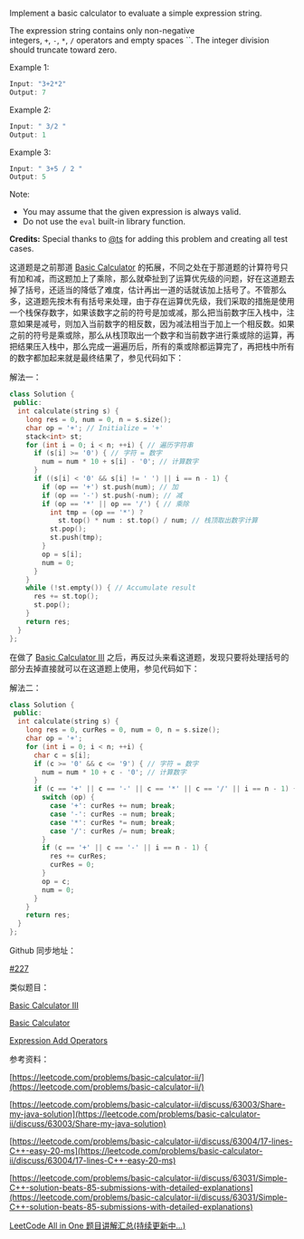 Implement a basic calculator to evaluate a simple expression string.

The expression string contains only non-negative integers, `+`, `-`, `*`, `/` operators and empty spaces ``. The integer division should truncate toward zero.

Example 1:

```cpp
Input: "3+2*2"
Output: 7
```

Example 2:

```cpp
Input: " 3/2 "
Output: 1
```

Example 3:

```cpp
Input: " 3+5 / 2 "
Output: 5
```

Note:

- You may assume that the given expression is always valid.
- Do not use the `eval` built-in library function.

**Credits:** Special thanks to [@ts](https://leetcode.com/discuss/user/ts) for adding this problem and creating all test cases.

这道题是之前那道 [Basic Calculator](http://www.cnblogs.com/grandyang/p/4570699.html) 的拓展，不同之处在于那道题的计算符号只有加和减，而这题加上了乘除，那么就牵扯到了运算优先级的问题，好在这道题去掉了括号，还适当的降低了难度，估计再出一道的话就该加上括号了。不管那么多，这道题先按木有有括号来处理，由于存在运算优先级，我们采取的措施是使用一个栈保存数字，如果该数字之前的符号是加或减，那么把当前数字压入栈中，注意如果是减号，则加入当前数字的相反数，因为减法相当于加上一个相反数。如果之前的符号是乘或除，那么从栈顶取出一个数字和当前数字进行乘或除的运算，再把结果压入栈中，那么完成一遍遍历后，所有的乘或除都运算完了，再把栈中所有的数字都加起来就是最终结果了，参见代码如下：

解法一：

```cpp
class Solution {
 public:
  int calculate(string s) {
    long res = 0, num = 0, n = s.size();
    char op = '+'; // Initialize = '+'
    stack<int> st;
    for (int i = 0; i < n; ++i) { // 遍历字符串
      if (s[i] >= '0') { // 字符 = 数字
        num = num * 10 + s[i] - '0'; // 计算数字
      }
      if ((s[i] < '0' && s[i] != ' ') || i == n - 1) {
        if (op == '+') st.push(num); // 加
        if (op == '-') st.push(-num); // 减
        if (op == '*' || op == '/') { // 乘除
          int tmp = (op == '*') ?
            st.top() * num : st.top() / num; // 栈顶取出数字计算
          st.pop();
          st.push(tmp);
        }
        op = s[i];
        num = 0;
      } 
    }
    while (!st.empty()) { // Accumulate result
      res += st.top();
      st.pop();
    }
    return res;
  }
};
```

在做了 [Basic Calculator III](http://www.cnblogs.com/grandyang/p/8873471.html) 之后，再反过头来看这道题，发现只要将处理括号的部分去掉直接就可以在这道题上使用，参见代码如下：

解法二：

```cpp
class Solution {
 public:
  int calculate(string s) {
    long res = 0, curRes = 0, num = 0, n = s.size();
    char op = '+';
    for (int i = 0; i < n; ++i) {
      char c = s[i];
      if (c >= '0' && c <= '9') { // 字符 = 数字
        num = num * 10 + c - '0'; // 计算数字
      }
      if (c == '+' || c == '-' || c == '*' || c == '/' || i == n - 1) {
        switch (op) {
          case '+': curRes += num; break;
          case '-': curRes -= num; break;
          case '*': curRes *= num; break;
          case '/': curRes /= num; break;
        }
        if (c == '+' || c == '-' || i == n - 1) {
          res += curRes;
          curRes = 0;
        }
        op = c;
        num = 0;
      } 
    }
    return res;
  }
};
```

Github 同步地址：

[#227](https://github.com/grandyang/leetcode/issues/227)

类似题目：

[Basic Calculator III](http://www.cnblogs.com/grandyang/p/8873471.html)

[Basic Calculator](http://www.cnblogs.com/grandyang/p/4570699.html)

[Expression Add Operators](http://www.cnblogs.com/grandyang/p/4814506.html)

参考资料：

[https://leetcode.com/problems/basic-calculator-ii/](https://leetcode.com/problems/basic-calculator-ii/)

[https://leetcode.com/problems/basic-calculator-ii/discuss/63003/Share-my-java-solution](https://leetcode.com/problems/basic-calculator-ii/discuss/63003/Share-my-java-solution)

[https://leetcode.com/problems/basic-calculator-ii/discuss/63004/17-lines-C++-easy-20-ms](https://leetcode.com/problems/basic-calculator-ii/discuss/63004/17-lines-C++-easy-20-ms)

[https://leetcode.com/problems/basic-calculator-ii/discuss/63031/Simple-C++-solution-beats-85-submissions-with-detailed-explanations](https://leetcode.com/problems/basic-calculator-ii/discuss/63031/Simple-C++-solution-beats-85-submissions-with-detailed-explanations)

[LeetCode All in One 题目讲解汇总(持续更新中...)](http://www.cnblogs.com/grandyang/p/4606334.html)